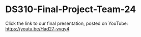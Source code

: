 # DS310-Final-Project-Team-24

Click the link to our final presentation, posted on YouTube: https://youtu.be/Had27-vvqy4

